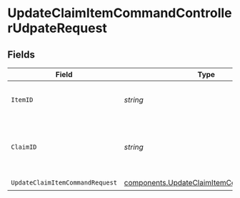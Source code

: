 # UpdateClaimItemCommandControllerUdpateRequest


## Fields

| Field                                                                                                | Type                                                                                                 | Required                                                                                             | Description                                                                                          | Example                                                                                              |
| ---------------------------------------------------------------------------------------------------- | ---------------------------------------------------------------------------------------------------- | ---------------------------------------------------------------------------------------------------- | ---------------------------------------------------------------------------------------------------- | ---------------------------------------------------------------------------------------------------- |
| `ItemID`                                                                                             | *string*                                                                                             | :heavy_check_mark:                                                                                   | Unique identifier of the claim item.                                                                 | clmitm_553a4ced4b4b4926b4681c1fad84b609                                                              |
| `ClaimID`                                                                                            | *string*                                                                                             | :heavy_check_mark:                                                                                   | Unique identifier of the claim associated with the claim item.                                       | clm_1b0fb39a0d4040b693e5d1a62a76db4f                                                                 |
| `UpdateClaimItemCommandRequest`                                                                      | [components.UpdateClaimItemCommandRequest](../../models/components/updateclaimitemcommandrequest.md) | :heavy_check_mark:                                                                                   | N/A                                                                                                  |                                                                                                      |